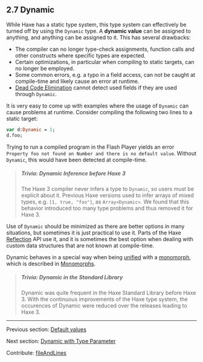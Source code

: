 ## 2.7 Dynamic

While Haxe has a static type system, this type system can effectively be turned off by using the `Dynamic` type. A **dynamic value** can be assigned to anything, and anything can be assigned to it. This has several drawbacks:



* The compiler can no longer type-check assignments, function calls and other constructs where specific types are expected.
* Certain optimizations, in particular when compiling to static targets, can no longer be employed.
* Some common errors, e.g. a typo in a field access, can not be caught at compile-time and likely cause an error at runtime.
* [Dead Code Elimination](cr-dce.md) cannot detect used fields if they are used through `Dynamic`.


It is very easy to come up with examples where the usage of `Dynamic` can cause problems at runtime. Consider compiling the following two lines to a static target:

```haxe
var d:Dynamic = 1;
d.foo;
```
Trying to run a compiled program in the Flash Player yields an error `Property foo not found on Number and there is no default value`. Without `Dynamic`, this would have been detected at compile-time.

> ##### Trivia: Dynamic Inference before Haxe 3
>
> The Haxe 3 compiler never infers a type to `Dynamic`, so users must be explicit about it. Previous Haxe versions used to infer arrays of mixed types, e.g. `[1, true, "foo"]`, as `Array<Dynamic>`. We found that this behavior introduced too many type problems and thus removed it for Haxe 3.

Use of `Dynamic` should be minimized as there are better options in many situations, but sometimes it is just practical to use it. Parts of the Haxe [Reflection](#) API use it, and it is sometimes the best option when dealing with custom data structures that are not known at compile-time.

Dynamic behaves in a special way when being [unified](type-system-unification.md) with a [monomorph](types-monomorph.md), which is described in [Monomorphs](type-system-monomorphs.md).

> ##### Trivia: Dynamic in the Standard Library
>
> Dynamic was quite frequent in the Haxe Standard Library before Haxe 3. With the continuous improvements of the Haxe type system, the occurences of Dynamic were reduced over the releases leading to Haxe 3.

---

Previous section: [Default values](types-function-default-values.md)

Next section: [Dynamic with Type Parameter](types-dynamic-with-type-parameter.md)

Contribute: [fileAndLines](https://github.com/HaxeFoundation/HaxeManual/blob/master/02-types.tex#L514-514)